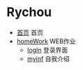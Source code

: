 

# Rychou
* [首页](./myhomework/index.html) 首页
* [homeWork](./myhomework/) WEB作业
    * [logIn](./myhomework/logIn.html) 登录界面
    
    * [myinf](./myhomework/myinf.html) 自我介绍
